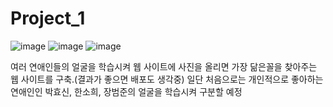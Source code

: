 # Project_1

![image](https://user-images.githubusercontent.com/94429120/181406483-453176f1-acd6-4ee5-9daf-ffb09ad9c281.png)
![image](https://user-images.githubusercontent.com/94429120/181406516-2a077275-2518-461d-87fe-a3d481b6c2c7.png)
![image](https://user-images.githubusercontent.com/94429120/181406586-d0b98537-e5c1-4de7-afff-42787d248948.png)

여러 연애인들의 얼굴을 학습시켜 웹 사이트에 사진을 올리면 가장 닮은꼴을 찾아주는 웹 사이트를 구축.(결과가 좋으면 배포도 생각중)
일단 처음으로는 개인적으로 좋아하는 연애인인 박효신, 한소희, 장범준의 얼굴을 학습시켜 구분할 예정
